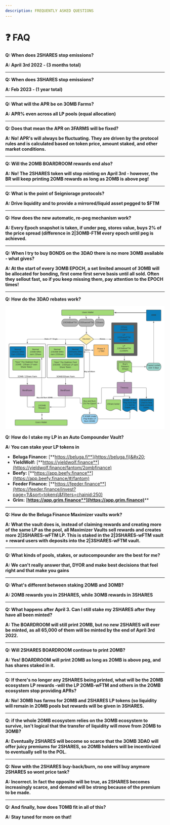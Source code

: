 ```yaml
---
description: FREQUENTLY ASKED QUESTIONS
---
```


# ❓ FAQ

**Q: When does 2SHARES stop emissions?**

**A: April 3rd 2022 - (3 months total)**

****

**Q: When does 3SHARES stop emissions?**&#x20;

**A: Feb 2023 - (1 year total)**

****

**Q: What will the APR be on 3OMB Farms?**&#x20;

**A: APR% even across all LP pools (equal allocation)**

****

**Q: Does that mean the APR on 3FARMS will be fixed?**&#x20;

**A: No! APR's will always be fluctuating. They are driven by the protocol rules and is calculated based on token price, amount staked, and other market conditions.**

****

**Q: Will the 2OMB BOARDROOM rewards end also?**&#x20;

**A: No! The 2SHARES token will stop minting on April 3rd - however, the BR will keep printing 2OMB rewards as long as 2OMB is above peg!**

****

**Q: What is the point of Seigniorage protocols?**&#x20;

**A: Drive liquidity and to provide a mirrored/liquid asset pegged to $FTM**

****

**Q: How does the new automatic, re-peg mechanism work?**&#x20;

**A: Every Epoch snapshot is taken, if under peg, stores value, buys 2% of the price spread (difference in 2|3OMB-FTM every epoch until peg is achieved.**

****

**Q: When I try to buy BONDS on the 3DAO there is no more 3OMB available - what gives?**&#x20;

**A: At the start of every 3OMB EPOCH, a set limited amount of 3OMB will be allocated for bonding, first come first serve basis until all sold. Often they sellout fast, so if you keep missing them, pay attention to the EPOCH times!**

****

**Q: How do the 3DAO rebates work?**

![2|3OMB PROTOCOL DESIGN FLOW](../../.gitbook/assets/3OMB-2OMB-FLOW.jpeg)

**Q: How do I stake my LP in an Auto Compounder Vault?**&#x20;

**A: You can stake your LP tokens in**

* **Beluga Finance:** [**https://beluga.fi**](https://beluga.fi)&#x20;
* **YieldWolf:** [**https://yieldwolf.finance**](https://yieldwolf.finance/fantom/2ombfinance)
* **Beefy:** [**https://app.beefy.finance**](https://app.beefy.finance/#/fantom)
* **Feeder Finance:** [**https://feeder.finance**](https://feeder.finance/invest?page=1\&sort=tokens\&filters=chainid:250)
* **Grim:** [**https://app.grim.finance**](https://app.grim.finance)****

****

**Q: How do the Beluga Finance Maximizer vaults work?**&#x20;

**A: What the vault does is, instead of claiming rewards and creating more of the same LP as the pool, all Maximizer Vaults sell rewards and creates more 2|3SHARES-wFTM LP. This is staked in the 2|3SHARES-wFTM vault + reward users with deposits into the 2|3SHARES-wFTM vault.**

****

**Q: What kinds of pools, stakes, or autocompounder are the best for me?**&#x20;

**A: We can't really answer that, DYOR and make best decisions that feel right and that make you gains**

****

**Q: What's different between staking 2OMB and 3OMB?**&#x20;

**A: 2OMB rewards you in 2SHARES, while 3OMB rewards in 3SHARES**

****

**Q: What happens after April 3. Can I still stake my 2SHARES after they have all been minted?**&#x20;

**A: The BOARDROOM will still print 2OMB, but no new 2SHARES will ever be minted, as all 65,000 of them will be minted by the end of April 3rd 2022.**

****

**Q: Will 2SHARES BOARDROOM continue to print 2OMB?**&#x20;

**A: Yes! BOARDROOM will print 2OMB as long as 2OMB is above peg, and has shares staked in it.**

****

**Q: If there's no longer any 2SHARES being printed, what will be the 2OMB ecosystem LP rewards -will the LP 2OMB-wFTM and others in the 2OMB ecosystem stop providing APRs?**&#x20;

**A: No! 3OMB has farms for 2OMB and 2SHARES LP tokens (so liquidity will remain in 2OMB pools but rewards will be given in 3SHARES.**

****

**Q: if the whole 2OMB ecosystem relies on the 3OMB ecosystem to survive, isn't logical that the transfer of liquidity will move from 2OMB to 3OMB?**&#x20;

**A: Eventually 2SHARES will become so scarce that the 3OMB 3DAO will offer juicy premiums for 2SHARES, so 2OMB holders will be incentivized to eventually sell to the POL.**

****

**Q: Now with the 2SHARES buy-back/burn, no one will buy anymore 2SHARES so wont price tank?**&#x20;

**A: Incorrect. In fact the opposite will be true, as 2SHARES becomes increasingly scarce, and demand will be strong because of the premium to be made.**

****

**Q: And finally, how does TOMB fit in all of this?**&#x20;

**A: Stay tuned for more on that!**
